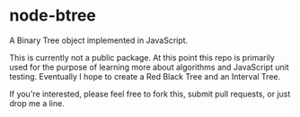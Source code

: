 # node-btree

A Binary Tree object implemented in JavaScript.

This is currently not a public package. At this point this repo is primarily
used for the purpose of learning more about algorithms and JavaScript unit
testing. Eventually I hope to create a Red Black Tree and an Interval Tree.

If you're interested, please feel free to fork this, submit pull requests, or
just drop me a line.


